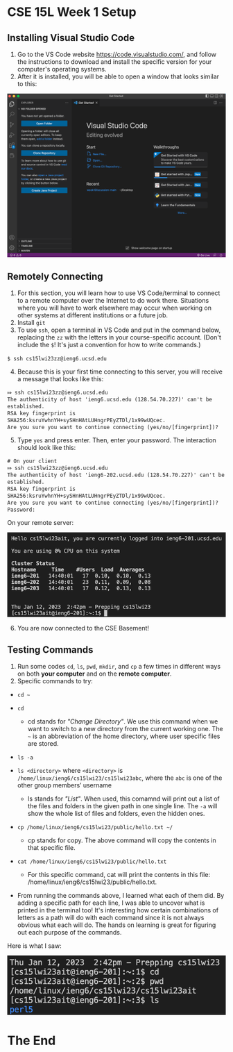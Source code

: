# CSE 15L Week 1 Setup

## Installing Visual Studio Code
1. Go to the VS Code website https://code.visualstudio.com/, and follow the instructions to download and install the specific version for your computer's operating systems.
2. After it is installed, you will be able to open a window that looks similar to this:

![Image](vs_code.png)

## Remotely Connecting
1. For this section, you will learn how to use VS Code/terminal to connect to a remote computer over the Internet to do work there. Situations where you will have to work elsewhere may occur when working on other systems at different institutions or a future job.
2. Install `git` 
3. To use `ssh`, open a terminal in VS Code and put in the command below, replacing the `zz` with the letters in your course-specific account. (Don't include the `$`! It's just a convention for how to write commands.)

`$ ssh cs15lwi23zz@ieng6.ucsd.edu`

4. Because this is your first time connecting to this server, you will receive a message that looks like this:

```
⤇ ssh cs15lwi23zz@ieng6.ucsd.edu
The authenticity of host 'ieng6.ucsd.edu (128.54.70.227)' can't be established.
RSA key fingerprint is SHA256:ksruYwhnYH+sySHnHAtLUHngrPEyZTDl/1x99wUQcec.
Are you sure you want to continue connecting (yes/no/[fingerprint])?
```

5. Type `yes` and press enter. Then, enter your password. The interaction should look like this:

```
# On your client
⤇ ssh cs15lwi23zz@ieng6.ucsd.edu
The authenticity of host 'ieng6-202.ucsd.edu (128.54.70.227)' can't be established.
RSA key fingerprint is SHA256:ksruYwhnYH+sySHnHAtLUHngrPEyZTDl/1x99wUQcec.
Are you sure you want to continue connecting (yes/no/[fingerprint])? 
Password: 
```

On your remote server:

![Image](remote_connecting_terminal.png)

6. You are now connected to the CSE Basement!

## Testing Commands
1. Run some codes `cd`, `ls`, `pwd`, `mkdir`, and `cp` a few times in different ways on both **your computer** and on the **remote computer**.
2. Specific commands to try:
  - `cd ~`
  - `cd`
    -  cd stands for *"Change Directory"*. We use this command when we want to switch to a new directory from the current working one. The `~` is an abbreviation of the home directory, where user specific files are stored.
  - `ls -a`
  - `ls <directory>` where `<directory>` is `/home/linux/ieng6/cs15lwi23/cs15lwi23abc`, where the `abc` is one of the other group members’ username
    -  ls stands for *"List"*. When used, this comamnd will print out a list of the files and folders in the given path in one single line. The `-a` will show the whole list of files and folders, even the hidden ones.
  - `cp /home/linux/ieng6/cs15lwi23/public/hello.txt ~/`
    - cp stands for copy. The above command will copy the contents in that specific file.
  - `cat /home/linux/ieng6/cs15lwi23/public/hello.txt`
    - For this specific command, cat will print the contents in this file: /home/linux/ieng6/cs15lwi23/public/hello.txt.
  
  - From running the commands above, I learned what each of them did. By adding a specific path for each line, I was able to uncover what is printed in the terminal too! It's interesting how certain combinations of letters as a path will do with each command since it is not always obvious what each will do. The hands on learning is great for figuring out each purpose of the commands.

  Here is what I saw:
  
![Image](commands.png)

# The End
